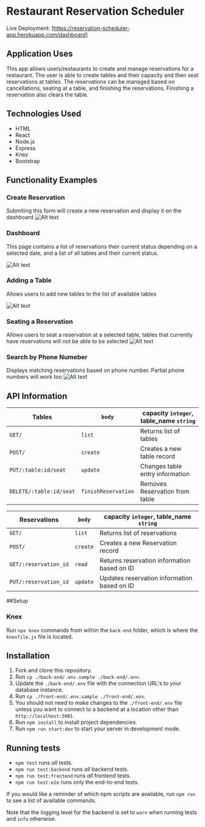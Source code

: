 # Restaurant Reservation Scheduler

Live Deployment: [https://reservation-scheduler-app.herokuapp.com/dashboard]

## Application Uses

This app allows users/restaurants to create and manage reservations for a restaurant. The user is able to create tables and their capacity and then seat reservations at tables.  The reservations can be managed based on cancellations, seating at a table, and finishing the reservations.  Finishing a reservation also clears the table.  

## Technologies Used

* HTML
* React
* Node.js
* Express
* Knex
* Bootstrap


## Functionality Examples 

### Create Reservation
Submiting this form will create a new reservation and display it on the dashboard
![Alt text](https://lh3.googleusercontent.com/Ys4uwwl6Gp_smVaYebYEs8hoY2MAskUvYToufT_ueFtLB32DMmEMSET9xF6z5R4Y9LL-ZRWHZsmkZRIUQl7fIirfxwhuUZJDm5X9nAf87bAgyMfUwY-p3BR-iDPAQFDGkfsHqsYILXyI0URAVVh_a_EWzx2x6ATs6uSaQe5j_H4qn8CZQWl5DRUV6GBUFNi39Z4WjQarP95b-kKRmrLvQ5EN0-eOu6OHN9_TmNQO9rxsqN7OVVkeZrZbPOH7iGjRH4qBq_MvujXXAk3GyUCwyAADMMNstcjNOTFSN_hlbHgfmb5myXubxwipfOVyS7qS3XK4IixQQUEec6acyy3JR4N1su8ZqkqA5oNV7VQTUf8z0tiTE8lYQAq-0oJ_gnuAxfh93i3cdsnYqYnqLQPMj5moHaCvTp8Evq-k6yuwRVK2cQV2rmAWRfLnyyZvp6pl-vZ1yJpyNLm56sJ4PN6IojkiiQ7RAY4TIVd6KXQT1KLZTmcgbbwCz4NSMhvu6lvgNcjyQenZWHcDbP1H4SGWmGYcrjCHIprauB5JUIq5pwzVS7gHbGMnXM8f6P9ylexYg0zgcwNTfjA7tG7ybPaQVHHVkTYbFLeAX2uPQLuf2jNEfZkM51OW5CUAb-yvBO7x5olPf6co5_jhiheho-ApB7UBIcpZwGHGWsfKsjnzqhF6yU3rG3KwaCoZTZV2DmFbR5WEQDb16sMTVQ9T6GMceoZBmh50ZwBDCwlAtjwM1mw5HKtikPIMFMR64EU=w1920-h1080-no?authuser=0 "Create Reservation")

### Dashboard
This page contains a list of reservations their current status depending on a selected date, and a list of all tables and their current status.

![Alt text](https://lh3.googleusercontent.com/pcHXS4Ke8mWuCwwYvUbqRBmpvRhmvAeIeGa2iqdGuQjSWQKyjXYZCgPDjAirPCQCMONbO-UbrkXMqte3iict2l8hoK883GPf9fx2uEAqePUcKKyPOPklaeh4SGIa-rYEAZw6pksnZfujqbE2MbAseQj5Fv6g4lC9bFUPuUHydtVdqregXJydrccB-eyleoiEKQS_uzNOLe68zNk4NrQUCg4oBPVZdN5TuRgJyF5q0s0LYXkNYA7Zlzu1HrSKmf4iRIZNTbMMWlY7l9GBgaC0CYDjFWqAcq3Ax_CVUwSnaz-LB2tmm5_U9ehqChhcV2gwUVi8iXAVr_QRR9qoIorJJby3N8fic915FdcUlSlrtTAfNkKtF4Gqi3S7yA9MetLYp1iXZ4P1YcrDE-c0H2kz5_5wmkt9kCfxRKnaZTY_vait_WJpCK5ycNc9nQAsNMOapY8mlEmAV02djqrfI0mvFcIe7F5h6Ep6wK7HeOrZtArBTjEpwAlrLjuNN_r1SbYAP4eqKrfG9m9fuz3IU6ZQEKztjuLVBAAnwOYsDSP992k_W0CtNDVEaBDuTtIDPzokVKaZElbbdkVrkYN-w4p7BYlr5iK-eLlvDpEKl_-OZz-KBH3ji0C0eQUrA1EaQMzxQx-W2A0unM-5eTgWOMEGpZi7EebQCx9ZrfhyQBlwVWbv_QZXlyiZKYIjFpBFTmyOPCn5WoLq-i0W9CO4lOqm3sxYeXdiKixNECpO3UivbC1tSEtriXvDkBXlwn4=w1506-h954-no?authuser=0 "Dashboard")

### Adding a Table
Allows users to add new tables to the list of available tables

![Alt text](https://lh3.googleusercontent.com/hPjXbhsDUr9WThp4WPSlr1KV5janlvFkLnr3qQcnd2OllGeqVQZWUgAmnesNR94gz0D3qig5XwhlB7kyMljj8Vo7YLFUSS6tml2-LthKSM8R_KkOSjpBKWLdW6HyuPdx5SvpzNkPuxWZfl_fanmmTCIqLDsqLO45yJZLBMvU9m-sIFvDx1oxHZ9-pqybYEnn6qSKUvzugItmi39ondHW6iyJg2cn-tcObmYVLzIzERfP_n6YWA5SwUBjwTn-bDlqmShiFRU_jbXw7wAQX5yutTD6uerkAZ2fIaE3NFzeevqMNsAUPRYkCsx0B2GtFJz58-_e_pG-msr8UuwrEgDGfo2vwfnsXjpIGOtk3YEn2uCn0uQbfHd388APiwLRfUkkPdEwFiGupmhTtpyc2vzBcTLa6VfONAeNcZy3C7ThvZjqvmDXAbVkewIkKEFia7ce6YEFTCSYTXf2woomWfIYGS14spBG2JxIQ2xz5ePKicZu-4oYvQCXWQJwZkKJRrc7JHvWBnJ_8F8XkRL9F-B0p6WP1b8sGU6Fkk64l1_XXHS_CGC-2cpLc_Q2R9zB3NiNOfb5BrMgfIlS6OR5wTS3PC9JhzDoS1Gsi1mLIh-ledqsxsleNzYHWIg5X21Yo65i8imlfVivkcYBdxc3qKNTtIzAp4ILC6iFtB5Bt4AyyQqexOp_nxc3uGGk78iPkUy7USfBPn_YhveMuAqn3obs_lc0khAkdiQWIIwA3L4bqT2xVgDds5J0xbNs3_U=w1696-h954-no?authuser=0 "Create Table")

### Seating a Reservation 
Allows users to seat a reservation at a selected table, tables that currently have reservations will not be able to be selected
![Alt text](https://lh3.googleusercontent.com/-zrmqfDdOfNRVakbs4QgBH3upgL-Iqiu7at4pZ80SrDm-tTuIbD2wKsCjLInyL7HgyCDrKXqn-iPfBMu2-Sb1Oa84PvmFJy60ll7fFU_akGuTW-qefArRCEeE5N6-C1CHrx5RJrIKwKJJiIA87T1OEPteTJDs4uEFH9RZTtuYBTXptWuNGQRKGgH_fnfuZuViqzMwKnwDhUjmbWkMy5oDbiHUkjoz3dc0xe0X_-5YDlNHbtDBiGkeyuEy6-gZUx1frRuA1V3Ef1mpzQeND7KDry9vCM1kDY16t5sW2okrkUjQDrqs2usVBIfBGCFL21NiV1hdWrslmc8KtTcUqOxzm5JzKk2CRJqtlCHC0ezgFUQvi5UAaQtiVXcf9kKkSdRFS1BqXXebzZMRF0R78A-HuBhK4Kxb2YNlSz249Q8m_HSTAtqbegHls_e5LnfJyjdCh_k_QlrFSI3hYlWPCssn0uKKLScbKaa4n8h7nWzzFzlOkCKla0wg1w0PMaU6rmoideyYNpU774cRJ0AFim0SwLSn_VfLCO65VcJHGwepa9IQVKrfJaWbUQYZoeaLmf4hsNgV11IVsw3UdtpyrXa4y4d33fY9ZrcgSZ7vC68lPYUa3jXeO2323cnE5I9sYIPPTirFl5Uw9l8369vlZ5V_z0lXvrC_bUyzh_YCi_e9UW7wwQI9MvIhHsNrQ-iPTDirPwCJxqDnUGD0vqsjYyZgXq2m-9LzNKxKueqOpKQ0BQainwQI-lQ_56X96k=w1696-h954-no?authuser=0 "Seat Reservation")

### Search by Phone Numeber
Displays matching reservations based on phone number.  Partial phone numbers will work too
![Alt text](https://lh3.googleusercontent.com/reejrfSRWgZyxUIirHZAIR-C2SeWsVmLAc4pBb-TOf6peCLNWDAoBx9HtwJnqqeEsn1XqwNgck21scS2ovcLwbqys17w8gh1ImTP1BDH5KGVJGGo4KYaeRr7xO74rgqBo4e5RP_Mb6oP76G-gqnt1TiJmyVfnpOVrIPuhAjQiZEttfo4Reh_yAm3r534j5wbH-sNmYlZxwHrMplYyPRQa9KqKF71x_10O6ySC5FXstjWDYNDMYKI08CAbXvbIky1mEIgB_eT8D6heLHemecHzg-GYUVzanzLBGe9RX6iZBykd3iOXGWqE3tNf9DS1SFW2DUFo31tc5sTIygMOoA9IOLcBPcy7S69lEnEQSGqOoyMeEc_w-FkCU-0_Eqc8vTXA1j7njJsXdpD5GbBzeiazYGt3_3Pd2SCt04hlN1eLDNoEnAi2aqjxPHDHSXE9rNTKgDI6Jw5EZOoQ308TmrUKU6hQZJ4aFU15BAHuMnvR80ZtlqdmjWdZT4iBjJ8zaJ6K2OFXBuA664lKUB9n-Ru-cHHC7fpSok-EtY43ZnOj-ZilO-brtlKQR3GBtfhHJzS1fCEE7WdyHa9Gk3JS2K9YqLxqbA2jrkBUKz1HVKTRtcj3TNgrq1cmDQRMqjfLyTeQzQsU-bYyXWdZerSz2dDcXzT2fHClNeq5iavhy84NTEb8FqNLtIoX7Eetjp-o6L8dTbObxR6zdFuwSYh7q0Qc_KRYyaMMZc8Xx8xLHVdJGsz4eb97e_XJD0YPyE=w1917-h867-no?authuser=0 "Search Phone Number")

## API Information

| Tables                |     `body`            | capacity `integer`, table_name `string` |
| --------------------- | ----------------------|-----------------------------------------|
| `GET/ `               |     `list`            | Returns list of tables                  |
| `POST/ `              |        `create`       | Creates a new table record              |
| `PUT/:table:id/seat`  |     `update`          | Changes table entry information         |
|`DELETE/:table:id/seat`| `finishReservation`   | Removes Reservation from table          |

| Reservations          |     `body`            | capacity `integer`, table_name `string` |
| --------------------- | ----------------------|-----------------------------------------|
| `GET/ `               |     `list`            | Returns list of reservations            |
| `POST/ `              |        `create`       | Creates a new Reservation record        |
|`GET/:reservation_id`  |     `read`            | Returns reservation information based on ID  |
|`PUT/:reservation_id`  | `update`              | Updates reservation information based on ID  |


##Setup

### Knex

Run `npx knex` commands from within the `back-end` folder, which is where the `knexfile.js` file is located.

## Installation

1. Fork and clone this repository.
1. Run `cp ./back-end/.env.sample ./back-end/.env`.
1. Update the `./back-end/.env` file with the connection URL's to your database instance.
1. Run `cp ./front-end/.env.sample ./front-end/.env`.
1. You should not need to make changes to the `./front-end/.env` file unless you want to connect to a backend at a location other than `http://localhost:5001`.
1. Run `npm install` to install project dependencies.
1. Run `npm run start:dev` to start your server in development mode.


## Running tests


- `npm test` runs _all_ tests.
- `npm run test:backend` runs _all_ backend tests.
- `npm run test:frontend` runs _all_ frontend tests.
- `npm run test:e2e` runs only the end-to-end tests.

If you would like a reminder of which npm scripts are available, run `npm run` to see a list of available commands.

Note that the logging level for the backend is set to `warn` when running tests and `info` otherwise.